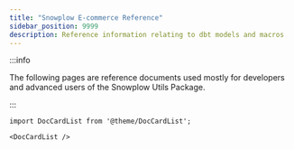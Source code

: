 ```yaml
---
title: "Snowplow E-commerce Reference"
sidebar_position: 9999
description: Reference information relating to dbt models and macros
---
```


:::info

The following pages are reference documents used mostly for developers and advanced users of the Snowplow Utils Package.

:::

```mdx-code-block
import DocCardList from '@theme/DocCardList';

<DocCardList />
```
